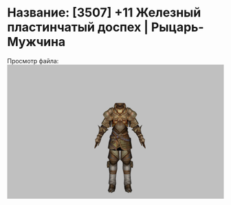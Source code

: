 # Название: [3507] +11 Железный пластинчатый доспех | Рыцарь-Мужчина

Просмотр файла:
![p000004.png](p000004.png)